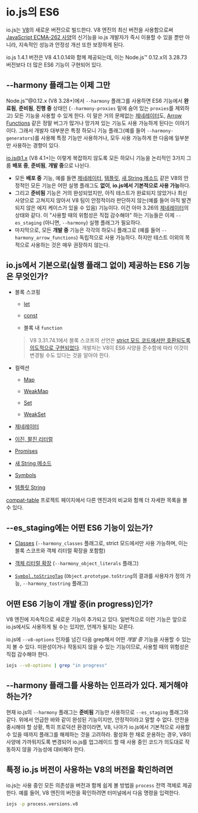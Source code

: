 # io.js의 ES6

io.js는 [V8](https://code.google.com/p/v8/)의 새로운 버전으로 빌드한다. V8 엔진의 최신 버전을 사용함으로써 [JavaScript ECMA-262 사양](http://www.ecma-international.org/publications/standards/Ecma-262.htm)의 신기능을 io.js 개발자가 즉시 이용할 수 있을 뿐만 아니라, 지속적인 성능과 안정성 개선 또한 보장하게 된다.

io.js 1.4.1 버전은 V8 4.1.0.14와 함께 제공되는데, 이는 Node.js™ 0.12.x의 3.28.73 버전보다 더 많은 ES6 기능이 구현되어 있다.

## --harmony 플래그는 이제 그만

Node.js™@0.12.x (V8 3.28+)에서 `--harmony` 플래그를 사용하면 ES6 기능에서 **완료됨**, **준비됨**, **진행 중** 상태인 (`--harmony-proxies` 밑에 숨어 있는 `proxies`를 제외하고) 모든 기능을 사용할 수 있게 한다. 이 말은 거의 문제없는 [제네레이터](https://developer.mozilla.org/docs/Web/JavaScript/Reference/Statements/function*)도, [Arrow Functions](https://developer.mozilla.org/en-US/docs/Web/JavaScript/Reference/Functions/Arrow_functions) 같은 정말 버그가 많거나 망가져 있는 기능도 사용 가능하게 된다는 이야기이다. 그래서 개발자 대부분은 특정 하모니 기능 플래그(예를 들어 `--harmony-generators`)를 사용해 특정 기능만 사용하거나, 모두 사용 가능하게 한 다음에 일부분만 사용하는 경향이 있다.

io.js@1.x (V8 4.1+)는 이렇게 복잡하지 않도록 모든 하모니 기능을 논리적인 3가지 그룹 **배포 중**, **준비됨**, **개발 중**으로 나뉜다.

*   모든 **배포 중** 기능, 예를 들면 [제네레이터](https://developer.mozilla.org/en-US/docs/Web/JavaScript/Reference/Statements/function*), [템플릿](https://developer.mozilla.org/en-US/docs/Web/JavaScript/Reference/template_strings), [새 String 메소드](https://developer.mozilla.org/en-US/docs/Web/JavaScript/New_in_JavaScript/ECMAScript_6_support_in_Mozilla#Additions_to_the_String_object) 같은 V8의 안정적인 모든 기능은 어떤 실행 플래그도 **없이**, **io.js에서 기본적으로 사용 가능**하다.
*   그리고 **준비됨** 기능은 거의 완성되었지만, 아직 테스트가 완료되지 않았거나 최신 사양으로 고쳐지지 않아서 V8 팀이 안정적이라 판단하지 않는(예를 들어 아직 발견되지 않은 에지 케이스가 있을 수 있음) 기능이다. 이건 아마 3.26의 [제네레이터](https://developer.mozilla.org/en-US/docs/Web/JavaScript/Reference/Statements/function*)의 상태와 같다. 이 "사용할 때의 위험성은 직접 감수해야" 하는 기능들은 이제 `--es_staging` (아니면, `--harmony`) 실행 플래그가 필요하다.
*   마지막으로, 모든 **개발 중** 기능은 각각의 하모니 플래그로 (예를 들어 `--harmony_arrow_functions`) 독립적으로 사용 가능하다. 하지만 테스트 이외의 목적으로 사용하는 것은 매우 권장하지 않는다.

## io.js에서 기본으로(실행 플래그 없이) 제공하는 ES6 기능은 무엇인가?

*   블록 스코핑

    *   [let](https://developer.mozilla.org/en-US/docs/Web/JavaScript/Reference/Statements/let)

    *   [const](https://developer.mozilla.org/en-US/docs/Web/JavaScript/Reference/Statements/const)

    *   블록 내 `function`

    > V8 3.31.74.1에서 블록 스코프의 선언은 [strict 모드 코드에서만 호환되도록 의도적으로 구현되었다](https://groups.google.com/forum/#!topic/v8-users/3UXNCkAU8Es). 개발자는 V8이 ES6 사양을 준수함에 따라 이것이 변경될 수도 있다는 것을 알아야 한다.

*   컬렉션

    *   [Map](https://developer.mozilla.org/en-US/docs/Web/JavaScript/Reference/Global_Objects/Map)

    *   [WeakMap](https://developer.mozilla.org/en-US/docs/Web/JavaScript/Reference/Global_Objects/WeakMap)

    *   [Set](https://developer.mozilla.org/en-US/docs/Web/JavaScript/Reference/Global_Objects/Set)

    *   [WeakSet](https://developer.mozilla.org/en-US/docs/Web/JavaScript/Reference/Global_Objects/WeakSet)

*   [제네레이터](https://developer.mozilla.org/en-US/docs/Web/JavaScript/Reference/Statements/function*)

*   [이진, 팔진 리터럴](https://developer.mozilla.org/en-US/docs/Web/JavaScript/Reference/Lexical_grammar#Numeric_literals)

*   [Promises](https://developer.mozilla.org/en-US/docs/Web/JavaScript/Reference/Global_Objects/Promise)

*   [새 String 메소드](https://developer.mozilla.org/en-US/docs/Web/JavaScript/New_in_JavaScript/ECMAScript_6_support_in_Mozilla#Additions_to_the_String_object)

*   [Symbols](https://developer.mozilla.org/en-US/docs/Web/JavaScript/Reference/Global_Objects/Symbol)

*   [템플릿 String](https://developer.mozilla.org/en-US/docs/Web/JavaScript/Reference/template_strings)

[compat-table](https://kangax.github.io/compat-table/es6/) 프로젝트 페이지에서 다른 엔진과의 비교와 함께 더 자세한 목록을 볼 수 있다.

## --es_staging에는 어떤 ES6 기능이 있는가?

*   [Classes](https://github.com/lukehoban/es6features#classes) (`--harmony_classes` 플래그로, strict 모드에서만 사용 가능하며, 이는 블록 스코프와 객체 리터럴 확장을 포함함)

*   [객체 리터럴 확장](https://github.com/lukehoban/es6features#enhanced-object-literals) (`--harmony_object_literals` 플래그)

*   [`Symbol.toStringTag`](https://developer.mozilla.org/en-US/docs/Web/JavaScript/Reference/Global_Objects/Symbol) (`Object.prototype.toString`의 결과를 사용자가 정의 가능, `--harmony_tostring` 플래그)

## 어떤 ES6 기능이 개발 중(in progress)인가?

V8 엔진에 지속적으로 새로운 기능이 추가되고 있다. 일반적으로 이런 기능은 앞으로 io.js에서도 사용하게 될 수는 있지만, 언제가 될지는 모른다.

io.js에 `--v8-options` 인자를 넘긴 다음 grep해서 어떤 *개발 중* 기능을 사용할 수 있는지 볼 수 있다. 미완성이거나 작동되지 않을 수 있는 기능이므로, 사용할 때의 위험성은 직접 감수해야 한다.

```sh
iojs --v8-options | grep "in progress"
```

## --harmony 플래그를 사용하는 인프라가 있다. 제거해야 하는가?

현재 io.js의 `--harmony` 플래그는 **준비됨** 기능만 사용하므로 `--es_staging` 플래그와 같다. 위에서 언급한 바와 같이 완성된 기능이지만, 안정적이라고 말할 수 없다. 안전을 중시해야 할 상황, 특히 프로덕션 환경이라면, V8, 나아가 io.js에서 기본적으로 사용할 수 있을 때까지 플래그를 해제하는 것을 고려하라. 활성화 한 채로 운용하는 경우, V8이 사양에 가까워지도록 변경되어 io.js를 업그레이드 할 때 사용 중인 코드가 의도대로 작동하지 않을 가능성에 대비해야 한다.

## 특정 io.js 버전이 사용하는 V8의 버전을 확인하려면

io.js는 사용 중인 모든 의존성을 버전과 함께 쉽게 볼 방법을 `process` 전역 객체로 제공한다. 예를 들어, V8 엔진의 버전을 확인하려면 터미널에서 다음 명령을 입력한다.

```sh
iojs -p process.versions.v8
```
